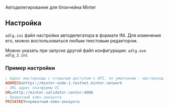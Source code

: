 Автоделегирование для блокчейна Minter
## Настройка
``adlg.ini`` файл настройки автоделегатора в формате INI. Для изменения его, можно воспользоваться любым текстовым редактором.

Можно указать при запуске другой файл конфигурации: ``adlg.exe adlg_2.ini``

### Пример настройки

```ini
; Адрес мастерноды с открытым доступом к API, по умолчанию - мастернода разработчиков Minter
ADDRESS=https://minter-node-1.testnet.minter.network
; URL адрес платформы VC
URL=http://minter.validator.center:4000
; Приватный ключ аккаунта
PRIVATKEY=приватный-ключ-аккаунта
```